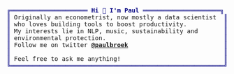 <pre style="font-family:Menlo,'DejaVu Sans Mono',consolas,'Courier New',monospace"><span style="color: #000080; text-decoration-color: #000080">╔═════════════════════ </span><span style="color: #000080; text-decoration-color: #000080; font-weight: bold">Hi 👋 I&#x27;m Paul</span><span style="color: #000080; text-decoration-color: #000080"> ═════════════════════╗</span> 🤠 <a href="https://www.paulbroek.com">Paul Broek</a>                     
<span style="color: #000080; text-decoration-color: #000080">║</span> Originally an econometrist, now mostly a data scientist  <span style="color: #000080; text-decoration-color: #000080">║</span> <span style="color: #008080; text-decoration-color: #008080">┣━━ </span>🐍 Packages                   
<span style="color: #000080; text-decoration-color: #000080">║</span> who loves building tools to boost productivity.          <span style="color: #000080; text-decoration-color: #000080">║</span> <span style="color: #008080; text-decoration-color: #008080">┃   ┣━━ </span><a href="https://github.com/paulbroek/youtube-recommender">YouTube recommender</a>       
<span style="color: #000080; text-decoration-color: #000080">║</span> My interests lie in NLP, music, sustainability and       <span style="color: #000080; text-decoration-color: #000080">║</span> <span style="color: #008080; text-decoration-color: #008080">┃   ┣━━ </span><a href="https://github.com/paulbroek/imslp-recommender">IMSLP recommender</a>         
<span style="color: #000080; text-decoration-color: #000080">║</span> environmental protection.                                <span style="color: #000080; text-decoration-color: #000080">║</span> <span style="color: #008080; text-decoration-color: #008080">┃   ┣━━ </span><a href="https://github.com/paulbroek/gcloud-utils">Google Cloud utility tools</a>
<span style="color: #000080; text-decoration-color: #000080">║</span> Follow me on twitter <span style="font-weight: bold"><a href="https://twitter.com/willmcgugan">@paulbroek</a></span>                          <span style="color: #000080; text-decoration-color: #000080">║</span> <span style="color: #008080; text-decoration-color: #008080">┃   ┗━━ </span><a href="https://github.com/paulbroek/github-notifier-js">Github notifier</a>           
<span style="color: #000080; text-decoration-color: #000080">║</span>                                                          <span style="color: #000080; text-decoration-color: #000080">║</span> <span style="color: #008080; text-decoration-color: #008080">┣━━ </span>🔧 Full-stack developer       
<span style="color: #000080; text-decoration-color: #000080">║</span> Feel free to ask me anything!                            <span style="color: #000080; text-decoration-color: #000080">║</span> <span style="color: #008080; text-decoration-color: #008080">┗━━ </span>🎹 Classical pianist          
<span style="color: #000080; text-decoration-color: #000080">╚══════════════════════════════════════════════════════════╝</span>                                   
</pre>
